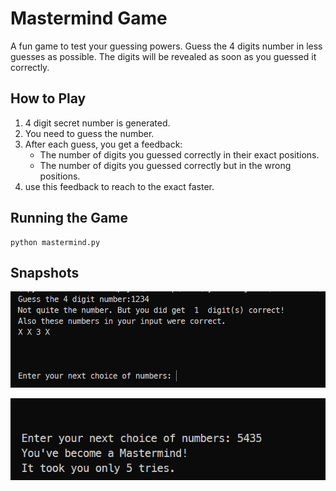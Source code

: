 
# Mastermind Game

A fun game to test your guessing powers. Guess the 4 digits number in less guesses as possible. The digits will be revealed as soon as you guessed it correctly.

## How to Play

1. 4 digit secret number is generated.
2. You need to guess the number.
3. After each guess, you get a feedback:
   - The number of digits you guessed correctly in their exact positions.
   - The number of digits you guessed correctly but in the wrong positions.
4. use this feedback to reach to the exact faster.

## Running the Game
   ```
   python mastermind.py
   ```

## Snapshots
![Alt text](image.png)

![Alt text](image-1.png)